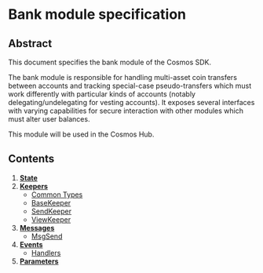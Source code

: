 # Bank module specification

## Abstract

This document specifies the bank module of the Cosmos SDK.

The bank module is responsible for handling multi-asset coin transfers between
accounts and tracking special-case pseudo-transfers which must work differently
with particular kinds of accounts (notably delegating/undelegating for vesting
accounts). It exposes several interfaces with varying capabilities for secure
interaction with other modules which must alter user balances.

This module will be used in the Cosmos Hub.

## Contents

1. **[State](01_state.md)**
2. **[Keepers](02_keepers.md)**
    - [Common Types](02_keepers.md#common-types)
    - [BaseKeeper](02_keepers.md#basekeeper)
    - [SendKeeper](02_keepers.md#sendkeeper)
    - [ViewKeeper](02_keepers.md#viewkeeper)
3. **[Messages](03_messages.md)**
    - [MsgSend](03_messages.md#msgsend)
4. **[Events](04_events.md)**
    - [Handlers](04_events.md#handlers)
5. **[Parameters](05_params.md)**
